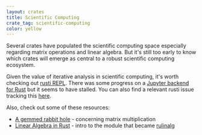```yaml
---
layout: crates
title: Scientific Computing
crate_tag: scientific-computing
color: yellow
---
```


Several crates have populated the scientific computing space
especially regarding matrix operations and linear algebra.
But it's still too early to know which crates will emerge as
central to a robust scientific computing ecosystem.

Given the value of iterative analysis in scientific computing,
it's worth checking out [rusti REPL](https://github.com/murarth/rusti).
There was some progress on a [Jupyter backend for Rust](https://github.com/pwoolcoc/jupyter-rs)
but it seems to have stalled. You can also find a relevant rusti issue
tracking this [here](https://github.com/murarth/rusti/issues/43).

Also, check out some of these resources:

- [A gemmed rabbit hole](http://bluss.github.io/rust/2016/03/28/a-gemmed-rabbit-hole/) - concerning matrix multiplication
- [Linear Algebra in Rust](http://athemathmo.github.io/2016/03/23/linear-algebra-in-rust.html) - intro to the module that became [rulinalg](https://crates.io/crates/rulinalg)
